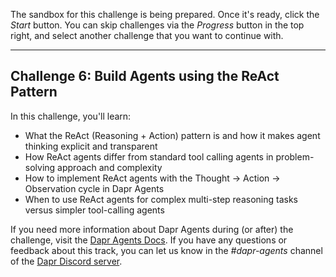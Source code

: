 The sandbox for this challenge is being prepared. Once it's ready, click the *Start* button. You can skip challenges via the *Progress* button in the top right, and select another challenge that you want to continue with.

---

## Challenge 6: Build Agents using the ReAct Pattern

In this challenge, you'll learn:

- What the ReAct (Reasoning + Action) pattern is and how it makes agent thinking explicit and transparent
- How ReAct agents differ from standard tool calling agents in problem-solving approach and complexity
- How to implement ReAct agents with the Thought → Action → Observation cycle in Dapr Agents
- When to use ReAct agents for complex multi-step reasoning tasks versus simpler tool-calling agents

If you need more information about Dapr Agents during (or after) the challenge, visit the [Dapr Agents Docs](https://diagrid.ws/dapr-agents-docs/). If you have any questions or feedback about this track, you can let us know in the *#dapr-agents* channel of the [Dapr Discord server](https://bit.ly/dapr-discord).
